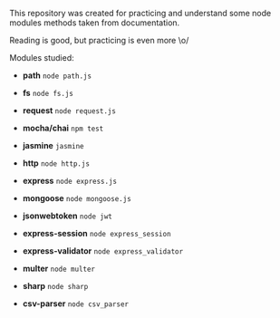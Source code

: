 This repository was created for practicing and understand some node modules methods taken from documentation. 

Reading is good, but practicing is even more \o/

Modules studied:

- **path**
``` node path.js ```

- **fs**
``` node fs.js ```

- **request**
``` node request.js ```

- **mocha/chai**
``` npm test ```

- **jasmine**
``` jasmine ```

- **http**
``` node http.js ```

- **express**
``` node express.js ```

- **mongoose**
``` node mongoose.js ```

- **jsonwebtoken**
``` node jwt ```

- **express-session**
``` node express_session ```

- **express-validator**
``` node express_validator ```

- **multer**
``` node multer ```

- **sharp**
``` node sharp ```

- **csv-parser**
``` node csv_parser ```





